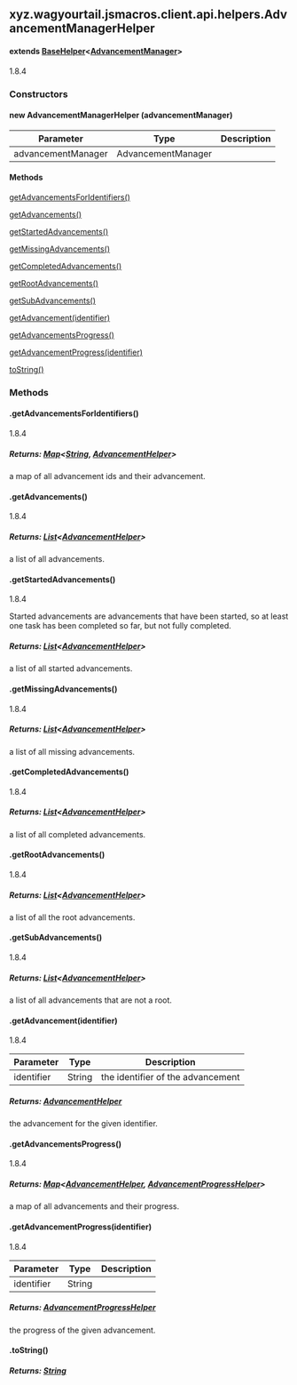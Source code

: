 

xyz.wagyourtail.jsmacros.client.api.helpers.AdvancementManagerHelper
--------------------------------------------------------------------

#### extends [BaseHelper](1.9.2/xyz/wagyourtail/jsmacros/core/helpers/BaseHelper.html)<[AdvancementManager](https://wagyourtail.xyz/Projects/MinecraftMappingViewer/App?mapping=INTERMEDIARY,YARN&version=1.20.5&search=net/minecraft/advancement/AdvancementManager)>

1.8.4

### Constructors

#### new AdvancementManagerHelper (advancementManager)

| Parameter | Type | Description |
|---|---|---|
| advancementManager | AdvancementManager |  |



#### Methods

[getAdvancementsForIdentifiers()](#getAdvancementsForIdentifiers-)


[getAdvancements()](#getAdvancements-)


[getStartedAdvancements()](#getStartedAdvancements-)


[getMissingAdvancements()](#getMissingAdvancements-)


[getCompletedAdvancements()](#getCompletedAdvancements-)


[getRootAdvancements()](#getRootAdvancements-)


[getSubAdvancements()](#getSubAdvancements-)


[getAdvancement(identifier)](#getAdvancement-String-)


[getAdvancementsProgress()](#getAdvancementsProgress-)


[getAdvancementProgress(identifier)](#getAdvancementProgress-String-)


[toString()](#toString-)



### Methods

#### .getAdvancementsForIdentifiers()

1.8.4


##### Returns: [Map](https://docs.oracle.com/javase/8/docs/api/index.html?java/util/Map.html)<[String](https://docs.oracle.com/javase/8/docs/api/index.html?java/lang/String.html), [AdvancementHelper](1.9.2/xyz/wagyourtail/jsmacros/client/api/helpers/AdvancementHelper.html)>

a map of all advancement ids and their advancement.



#### .getAdvancements()

1.8.4


##### Returns: [List](https://docs.oracle.com/javase/8/docs/api/index.html?java/util/List.html)<[AdvancementHelper](1.9.2/xyz/wagyourtail/jsmacros/client/api/helpers/AdvancementHelper.html)>

a list of all advancements.



#### .getStartedAdvancements()

1.8.4

Started advancements are advancements that have been started, so at least one task has been
completed so far, but not fully completed.


##### Returns: [List](https://docs.oracle.com/javase/8/docs/api/index.html?java/util/List.html)<[AdvancementHelper](1.9.2/xyz/wagyourtail/jsmacros/client/api/helpers/AdvancementHelper.html)>

a list of all started advancements.



#### .getMissingAdvancements()

1.8.4


##### Returns: [List](https://docs.oracle.com/javase/8/docs/api/index.html?java/util/List.html)<[AdvancementHelper](1.9.2/xyz/wagyourtail/jsmacros/client/api/helpers/AdvancementHelper.html)>

a list of all missing advancements.



#### .getCompletedAdvancements()

1.8.4


##### Returns: [List](https://docs.oracle.com/javase/8/docs/api/index.html?java/util/List.html)<[AdvancementHelper](1.9.2/xyz/wagyourtail/jsmacros/client/api/helpers/AdvancementHelper.html)>

a list of all completed advancements.



#### .getRootAdvancements()

1.8.4


##### Returns: [List](https://docs.oracle.com/javase/8/docs/api/index.html?java/util/List.html)<[AdvancementHelper](1.9.2/xyz/wagyourtail/jsmacros/client/api/helpers/AdvancementHelper.html)>

a list of all the root advancements.



#### .getSubAdvancements()

1.8.4


##### Returns: [List](https://docs.oracle.com/javase/8/docs/api/index.html?java/util/List.html)<[AdvancementHelper](1.9.2/xyz/wagyourtail/jsmacros/client/api/helpers/AdvancementHelper.html)>

a list of all advancements that are not a root.



#### .getAdvancement(identifier)

1.8.4

| Parameter | Type | Description |
|---|---|---|
| identifier | String | the identifier of the advancement |

##### Returns: [AdvancementHelper](1.9.2/xyz/wagyourtail/jsmacros/client/api/helpers/AdvancementHelper.html)

the advancement for the given identifier.



#### .getAdvancementsProgress()

1.8.4


##### Returns: [Map](https://docs.oracle.com/javase/8/docs/api/index.html?java/util/Map.html)<[AdvancementHelper](1.9.2/xyz/wagyourtail/jsmacros/client/api/helpers/AdvancementHelper.html), [AdvancementProgressHelper](1.9.2/xyz/wagyourtail/jsmacros/client/api/helpers/AdvancementProgressHelper.html)>

a map of all advancements and their progress.



#### .getAdvancementProgress(identifier)

1.8.4

| Parameter | Type | Description |
|---|---|---|
| identifier | String |  |

##### Returns: [AdvancementProgressHelper](1.9.2/xyz/wagyourtail/jsmacros/client/api/helpers/AdvancementProgressHelper.html)

the progress of the given advancement.



#### .toString()


##### Returns: [String](https://docs.oracle.com/javase/8/docs/api/index.html?java/lang/String.html)




